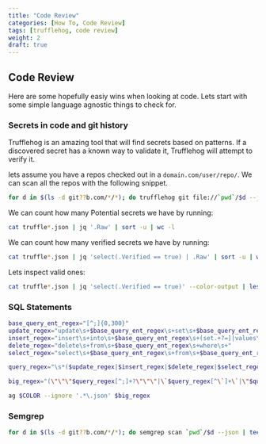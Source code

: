 ```yaml
---
title: "Code Review"
categories: [How To, Code Review]
tags: [trufflehog, code review]
weight: 2
draft: true
---
```


## Code Review

Here are some hopefully easiy wins when looking at code. Lets start with some simple language agnostic things to check for.

### Secrets in code and git history

Trufflehog is an amazing tool that will find secrets based on patterns. If a discovered secret has a known way to validate it, Trufflehog will attempt to verify it.

lets assume you have a repos checked out in a `domain.com/user/repo/`. We can scan all the repos with the following snippet.

```bash
for d in $(ls -d git??b.com/*/*); do trufflehog git file://`pwd`/$d --json | tee truffle-$(echo $d | sed 's|/|-|g').json; done 
```

We can count how many Potential secrets we have by running:

```bash
cat truffle*.json | jq '.Raw' | sort -u | wc -l
```


We can count how many verified secrets we have by running:

```bash
cat truffle*.json | jq 'select(.Verified == true) | .Raw' | sort -u | wc -l  
```

Lets inspect valid ones:

```bash
cat truffle*.json | jq 'select(.Verified == true)' --color-output | less 
```

### SQL Statements

```bash
base_query_ent_regex="[^;]{0,300}"
update_regex="update\s+$base_query_ent_regex\s+set\s+$base_query_ent_regex\s+where\s+"
insert_regex="insert\s+into\s+$base_query_ent_regex\s+(set.+?=]|values\s+(\(|select))\s+"
delete_regex="delete\s+from\s+$base_query_ent_regex\s+where\s+"
select_regex="select\s+$base_query_ent_regex\s+from\s+$base_query_ent_regex\s+where\s+"

query_regex="\s*($update_regex|$insert_regex|$delete_regex|$select_regex)"

big_regex="(\"\"\"$query_regex[^;]+?\"\"\"|\`$query_regex[^\`]+\`|\"$query_regex[^\"]+\"|'$query_regex[^']+')"

ag $COLOR --ignore '.*\.json' $big_regex
```

### Semgrep

```bash
for d in $(ls -d git??b.com/*/*); do semgrep scan `pwd`/$d --json | tee semgrep-$(echo $d | sed 's|/|-|g').json; done
```